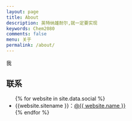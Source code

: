 ```yaml
---
layout: page
title: About
description: 英特纳雄耐尔,就一定要实现
keywords: Chem2080
comments: false
menu: 关于
permalink: /about/
---
```


我

## 联系

<ul>
{% for website in site.data.social %}
<li>{{website.sitename }}：<a href="{{ website.url }}" target="_blank">@{{ website.name }}</a></li>
{% endfor %}
